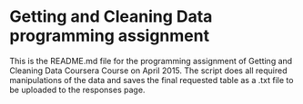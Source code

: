 # Getting and Cleaning Data programming assignment

This is the README.md file for the programming assignment of Getting and Cleaning Data Coursera Course on April 2015.
The script does all required manipulations of the data and saves the final requested table as a .txt file to be uploaded to the responses page.
